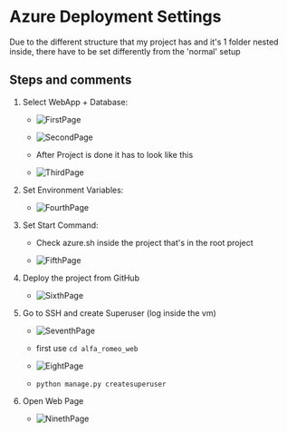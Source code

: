 # Azure Deployment Settings

Due to the different structure that my project has and it's 1 folder nested inside, there have to be set differently from the 'normal' setup

## Steps and comments

1. Select WebApp + Database:  

    - ![FirstPage](screenshots/1.png)   

    - ![SecondPage](screenshots/2.png)    

    - After Project is done it has to look like this   

    - ![ThirdPage](screenshots/3.png)   

2. Set Environment Variables:   

    - ![FourthPage](screenshots/4.png)   

3. Set Start Command:   

    - Check azure.sh inside the project that's in the root project

    - ![FifthPage](screenshots/5.png)   

4. Deploy the project from GitHub   

    - ![SixthPage](screenshots/6.png)   

5. Go to SSH and create Superuser (log inside the vm)   

    - ![SeventhPage](screenshots/7.png)   

    - first use ```cd alfa_romeo_web```

    - ![EightPage](screenshots/8.png)

    - ```python manage.py createsuperuser```

6. Open Web Page

    - ![NinethPage](screenshots/9.png)
